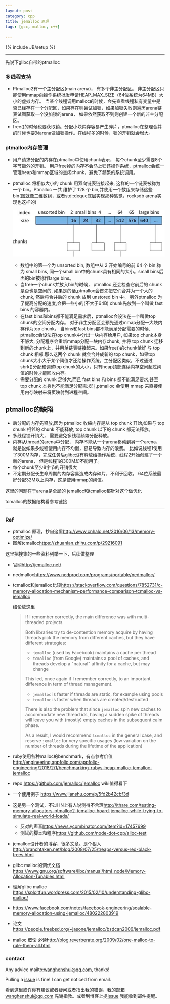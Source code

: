 ```yaml
---
layout: post
category: cpp
title: jemalloc 原理
tags: [gcc, malloc, c++]

---
```


{% include JB/setup %}

---

先说下glibc自带的ptmalloc

### 多线程支持

- Ptmalloc2有一个主分配区(main arena)， 有多个非主分配区。 非主分配区只能使用mmap向操作系统批发申请HEAP_MAX_SIZE（64位系统为64MB）大小的虚拟内存。 当某个线程调用malloc的时候，会先查看线程私有变量中是否已经存在一个分配区，如果存在则尝试加锁，如果加锁失败则遍历arena链表试图获取一个没加锁的arena， 如果依然获取不到则创建一个新的非主分配区。
- free()的时候也要获取锁。分配小块内存容易产生碎片，ptmalloc在整理合并的时候也要对arena做加锁操作。在线程多的时候，锁的开销就会增大。

### ptmalloc内存管理

- 用户请求分配的内存在ptmalloc中使用chunk表示， 每个chunk至少需要8个字节额外的开销。 用户free掉的内存不会马上归还操作系统，ptmalloc会统一管理heap和mmap区域的空闲chunk，避免了频繁的系统调用。

- ptmalloc 将相似大小的 chunk 用双向链表链接起来, 这样的一个链表被称为一个 bin。Ptmalloc 一共 维护了 128 个 bin,并使用一个数组来存储这些 bin(图就像二维数组，或者std::deque底层实现那种感觉，rocksdb arena实现也这样的)

  ![1558506408332](../../assets/1558506408332.png)

  - 数组中的第一个为 unsorted bin, 数组中从 2 开始编号的前 64 个 bin 称为 small bins, 同一个small bin中的chunk具有相同的大小。small bins后面的bin被称作large bins。
  - 当free一个chunk并放入bin的时候， ptmalloc 还会检查它前后的 chunk 是否也是空闲的, 如果是的话,ptmalloc会首先把它们合并为一个大的 chunk, 然后将合并后的 chunk 放到 unstored bin 中。 另外ptmalloc 为了提高分配的速度,会把一些小的(不大于64B) chunk先放到一个叫做 fast bins 的容器内。
  - 在fast bins和bins都不能满足需求后，ptmalloc会设法在一个叫做top chunk的空间分配内存。 对于非主分配区会预先通过mmap分配一大块内存作为top chunk， 当bins和fast bins都不能满足分配需要的时候, ptmalloc会设法在top chunk中分出一块内存给用户, 如果top chunk本身不够大, 分配程序会重新mmap分配一块内存chunk, 并将 top chunk 迁移到新的chunk上，并用单链表链接起来。如果free()的chunk恰好 与 top chunk 相邻,那么这两个 chunk 就会合并成新的 top chunk，如果top chunk大小大于某个阈值才还给操作系统。主分配区类似，不过通过sbrk()分配和调整top chunk的大小，只有heap顶部连续内存空闲超过阈值的时候才能回收内存。
  - 需要分配的 chunk 足够大,而且 fast bins 和 bins 都不能满足要求,甚至 top chunk 本身也不能满足分配需求时,ptmalloc 会使用 mmap 来直接使用内存映射来将页映射到进程空间。

## ptmalloc的缺陷

- 后分配的内存先释放,因为 ptmalloc 收缩内存是从 top chunk 开始,如果与 top chunk 相邻的 chunk 不能释放, top chunk 以下的 chunk 都无法释放。
- 多线程锁开销大， 需要避免多线程频繁分配释放。
- 内存从thread的arena中分配， 内存不能从一个arena移动到另一个arena， 就是说如果多线程使用内存不均衡，容易导致内存的浪费。 比如说线程1使用了300M内存，完成任务后glibc没有释放给操作系统，线程2开始创建了一个新的arena， 但是线程1的300M却不能用了。
- 每个chunk至少8字节的开销很大
- 不定期分配长生命周期的内存容易造成内存碎片，不利于回收。 64位系统最好分配32M以上内存，这是使用mmap的阈值。

这里的问题在于arena是全局的 jemalloc和tcmalloc都针对这个做优化

tcmalloc的数据结构看参考链接

---

### Ref

- ptmalloc 原理，抄自这里<http://www.cnhalo.net/2016/06/13/memory-optimize/>
- 图解tcmalloc<https://zhuanlan.zhihu.com/p/29216091>



这里把搜集的一些资料列举一下，后续做整理

- 官网<http://jemalloc.net/>

- nedmalloc<https://www.nedprod.com/programs/portable/nedmalloc/>

- tcmalloc和jemalloc比较<https://stackoverflow.com/questions/7852731/c-memory-allocation-mechanism-performance-comparison-tcmalloc-vs-jemalloc>

  结论放这里

  > If I remember correctly, the main difference was with multi-threaded projects.
  >
  > Both libraries try to de-contention memory acquire by having threads pick the memory from different caches, but they have different strategies:
  >
  > - `jemalloc` (used by Facebook) maintains a cache per thread
  > - `tcmalloc` (from Google) maintains a pool of caches, and threads develop a "natural" affinity for a cache, but may change
  >
  > This led, once again if I remember correctly, to an important difference in term of thread management.
  >
  > - `jemalloc` is faster if threads are static, for example using pools
  > - `tcmalloc` is faster when threads are created/destructed
  >
  > There is also the problem that since `jemalloc` spin new caches to accommodate new thread ids, having a sudden spike of threads will leave you with (mostly) empty caches in the subsequent calm phase.
  >
  > As a result, I would recommend `tcmalloc` in the general case, and reserve `jemalloc` for very specific usages (low variation on the number of threads during the lifetime of the application)

- ruby使用各种malloc的benchmark，有点参考价值<http://engineering.appfolio.com/appfolio-engineering/2018/2/1/benchmarking-rubys-heap-malloc-tcmalloc-jemalloc>

- repo <https://github.com/jemalloc/jemalloc> wiki值得看下

- 一个使用例子 https://www.jianshu.com/p/5fd2b42cbf3d

- 这是另一个测试，不过HN上有人说测得不合理<http://ithare.com/testing-memory-allocators-ptmalloc2-tcmalloc-hoard-jemalloc-while-trying-to-simulate-real-world-loads/>

  - 反对的声音<https://news.ycombinator.com/item?id=17457699>
  - 测试的脚本和程序<https://github.com/node-dot-cpp/alloc-test>

- jemalloc设计者的博客，很多文章。是个狠人<http://branchtaken.net/blog/2008/07/25/treaps-versus-red-black-trees.html>

- glibc malloc的调优文档<https://www.gnu.org/software/libc/manual/html_node/Memory-Allocation-Tunables.html>

- 理解glibc malloc <https://sploitfun.wordpress.com/2015/02/10/understanding-glibc-malloc/>

- <https://www.facebook.com/notes/facebook-engineering/scalable-memory-allocation-using-jemalloc/480222803919>

- 论文<https://people.freebsd.org/~jasone/jemalloc/bsdcan2006/jemalloc.pdf>

- malloc 概论 必读<http://blog.reverberate.org/2009/02/one-malloc-to-rule-them-all.html>



### contact

Any advice mailto:wanghenshui@qq.com, thanks! 

Pulling a [issue](https://github.com/wanghenshui/wanghenshui.github.io/issues/new) is fine! I can get noticed from email.

看到这里或许你有建议或者疑问或者指出我的错误，我的邮箱wanghenshui@qq.com 先谢指教。或者到博客上提[issue](https://github.com/wanghenshui/wanghenshui.github.io/issues/new) 我能收到邮件提醒。
